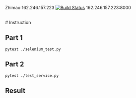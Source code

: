 Zhimao
162.246.157.223
[![Build Status](https://travis-ci.com/cmput401-fall2018/web-app-ci-cd-with-travis-ci-ZhimaoLin.svg?branch=master)](https://travis-ci.com/cmput401-fall2018/web-app-ci-cd-with-travis-ci-ZhimaoLin)
162.246.157.223:8000

<br>
# Instruction 

## Part 1
``pytest ./selenium_test.py
``

## Part 2
``pytest ./test_service.py
``
## Result
![]()
